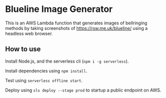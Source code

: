 # Blueline Image Generator
This is an AWS Lambda function that generates images of bellringing methods by
taking screenshots of https://rsw.me.uk/blueline/ using a headless web browser.

## How to use
Install Node.js, and the serverless cli (`npm i -g serverless`).

Install dependencies using `npm install`.

Test using `serverless offline start`.

Deploy using `sls deploy --stage prod` to startup a public endpoint on AWS.
